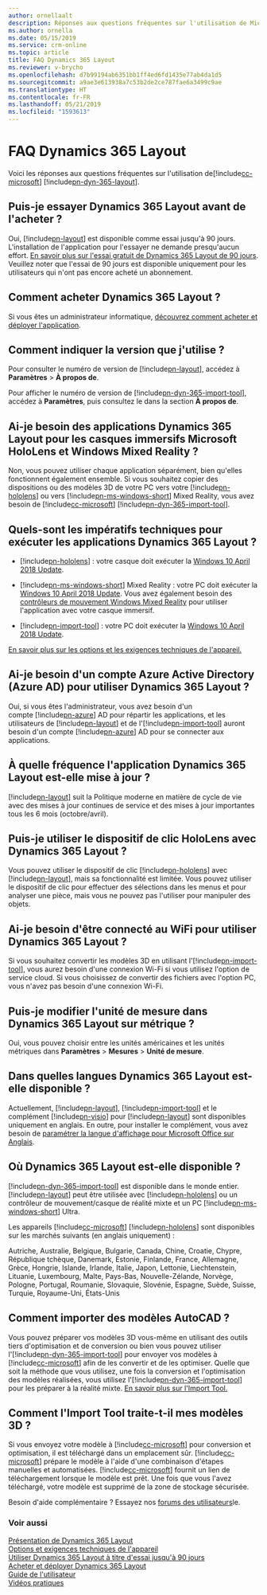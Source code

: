 ```yaml
---
author: ornellaalt
description: Réponses aux questions fréquentes sur l'utilisation de Microsoft Dynamics 365 Layout
ms.author: ornella
ms.date: 05/15/2019
ms.service: crm-online
ms.topic: article
title: FAQ Dynamics 365 Layout
ms.reviewer: v-brycho
ms.openlocfilehash: d7b99194ab6351bb1ff4ed6fd1435e77ab4da1d5
ms.sourcegitcommit: a9ae3e613938a7c53b2de2ce787fae6a3499c9ae
ms.translationtype: HT
ms.contentlocale: fr-FR
ms.lasthandoff: 05/21/2019
ms.locfileid: "1593613"
---
```

# <a name="dynamics-365-layout-faq"></a>FAQ Dynamics 365 Layout

Voici les réponses aux questions fréquentes sur l'utilisation de[!include[cc-microsoft](../includes/cc-microsoft.md)] [!include[pn-dyn-365-layout](../includes/pn-dyn-365-layout.md)].

## <a name="can-i-try-dynamics-365-layout-before-buying-it"></a>Puis-je essayer Dynamics 365 Layout avant de l'acheter ?

Oui, [!include[pn-layout](../includes/pn-layout.md)] est disponible comme essai jusqu'à 90 jours. L'installation de l'application pour l'essayer ne demande presqu'aucun effort. [En savoir plus sur l'essai gratuit de Dynamics 365 Layout de 90 jours](try-layout-free.md). Veuillez noter que l'essai de 90 jours est disponible uniquement pour les utilisateurs qui n'ont pas encore acheté un abonnement. 

## <a name="how-do-i-buy-dynamics-365-layout"></a>Comment acheter Dynamics 365 Layout ?  

Si vous êtes un administrateur informatique, [découvrez comment acheter et déployer l'application](buy-and-deploy-layout.md). 

## <a name="how-can-i-tell-which-version-im-using"></a>Comment indiquer la version que j'utilise ?


Pour consulter le numéro de version de [!include[pn-layout](../includes/pn-layout.md)], accédez à **Paramètres** > **À propos de**.

Pour afficher le numéro de version de [!include[pn-dyn-365-import-tool](../includes/pn-dyn-365-import-tool.md)], accédez à **Paramètres**, puis consultez le dans la section **À propos de**.

## <a name="do-i-need-the-dynamics-365-layout-apps-for-both-microsoft-hololens-and-windows-mixed-reality-immersive-headsets"></a>Ai-je besoin des applications Dynamics 365 Layout pour les casques immersifs Microsoft HoloLens et Windows Mixed Reality ?

Non, vous pouvez utiliser chaque application séparément, bien qu'elles fonctionnent également ensemble. Si vous souhaitez copier des dispositions ou des modèles 3D de votre PC vers votre [!include[pn-hololens](../includes/pn-hololens.md)] ou vers [!include[pn-ms-windows-short](../includes/pn-ms-windows-short.md)] Mixed Reality, vous avez besoin de [!include[cc-microsoft](../includes/cc-microsoft.md)] [!include[pn-dyn-365-import-tool](../includes/pn-dyn-365-import-tool.md)].


## <a name="what-are-the-technical-requirements-for-running-the-dynamics-365-layout-apps"></a>Quels-sont les impératifs techniques pour exécuter les applications Dynamics 365 Layout ?

-   [!include[pn-hololens](../includes/pn-hololens.md)] : votre casque doit exécuter la [Windows 10 April 2018 Update](https://support.microsoft.com/en-us/help/12643). 

-   [!include[pn-ms-windows-short](../includes/pn-ms-windows-short.md)] Mixed Reality : votre PC doit exécuter la [Windows 10 April 2018 Update](https://support.microsoft.com/en-us/help/4028685). Vous avez également besoin des [contrôleurs de mouvement Windows Mixed Reality](https://support.microsoft.com/en-us/help/4040517) pour utiliser l'application avec votre casque immersif.

-   [!include[pn-import-tool](../includes/pn-import-tool.md)] : votre PC doit exécuter la [Windows 10 April 2018 Update](https://support.microsoft.com/en-us/help/4028685).

[En savoir plus sur les options et les exigences techniques de l'appareil.](requirements.md)

## <a name="do-i-need-an-azure-active-directory-azure-ad-account-to-use-dynamics-365-layout"></a>Ai-je besoin d'un compte Azure Active Directory (Azure AD) pour utiliser Dynamics 365 Layout ?

Oui, si vous êtes l'administrateur, vous avez besoin d'un compte [!include[pn-azure](../includes/pn-azure.md)] AD pour répartir les applications, et les utilisateurs de [!include[pn-layout](../includes/pn-layout.md)] et de l'[!include[pn-import-tool](../includes/pn-import-tool.md)] auront besoin d'un compte [!include[pn-azure](../includes/pn-azure.md)] AD pour se connecter aux applications.

## <a name="how-often-is-dynamics-365-layout-updated"></a>À quelle fréquence l'application Dynamics 365 Layout est-elle mise à jour ?

[!include[pn-layout](../includes/pn-layout.md)] suit la Politique moderne en matière de cycle de vie avec des mises à jour continues de service et des mises à jour importantes tous les 6 mois (octobre/avril). 


## <a name="can-i-use-the-hololens-clicker-with-dynamics-365-layout"></a>Puis-je utiliser le dispositif de clic HoloLens avec Dynamics 365 Layout ?

Vous pouvez utiliser le dispositif de clic [!include[pn-hololens](../includes/pn-hololens.md)] avec [!include[pn-layout](../includes/pn-layout.md)], mais sa fonctionnalité est limitée. Vous pouvez utiliser le dispositif de clic pour effectuer des sélections dans les menus et pour analyser une pièce, mais vous ne pouvez pas l'utiliser pour manipuler des objets.

## <a name="do-i-need-to-be-connected-to-wi-fi-to-use-dynamics-365-layout"></a>Ai-je besoin d'être connecté au WiFi pour utiliser Dynamics 365 Layout ?

Si vous souhaitez convertir les modèles 3D en utilisant l'[!include[pn-import-tool](../includes/pn-import-tool.md)], vous aurez besoin d'une connexion Wi-Fi si vous utilisez l'option de service cloud. Si vous choisissez de convertir des fichiers avec l'option PC, vous n'avez pas besoin d'une connexion Wi-Fi.

## <a name="can-i-change-the-unit-of-measure-in-dynamics-365-layout-to-metric"></a>Puis-je modifier l'unité de mesure dans Dynamics 365 Layout sur métrique ?

Oui, vous pouvez choisir entre les unités américaines et les unités métriques dans **Paramètres** \> **Mesures** \> **Unité de mesure**.

## <a name="what-languages-is-dynamics-365-layout-available-in"></a>Dans quelles langues Dynamics 365 Layout est-elle disponible ?

Actuellement, [!include[pn-layout](../includes/pn-layout.md)], [!include[pn-import-tool](../includes/pn-import-tool.md)] et le complément [!include[pn-visio](../includes/pn-visio.md)] pour [!include[pn-layout](../includes/pn-layout.md)] sont disponibles uniquement en anglais. En outre, pour installer le complément, vous avez besoin de [paramétrer la langue d'affichage pour Microsoft Office sur Anglais](https://support.office.com/article/add-an-editing-language-or-set-language-preferences-in-office-663d9d94-ca99-4a0d-973e-7c4a6b8a827d).

## <a name="where-is-dynamics-365-layout-available"></a>Où Dynamics 365 Layout est-elle disponible ?

[!include[pn-dyn-365-import-tool](../includes/pn-dyn-365-import-tool.md)] est disponible dans le monde entier. [!include[pn-layout](../includes/pn-layout.md)] peut être utilisée avec [!include[pn-hololens](../includes/pn-hololens.md)] ou un contrôleur de mouvement/casque de réalité mixte et un PC [!include[pn-ms-windows-short](../includes/pn-ms-windows-short.md)] Ultra.

Les appareils [!include[cc-microsoft](../includes/cc-microsoft.md)] [!include[pn-hololens](../includes/pn-hololens.md)] sont disponibles sur les marchés suivants (en anglais uniquement) :

Autriche, Australie, Belgique, Bulgarie, Canada, Chine, Croatie, Chypre, République tchèque, Danemark, Estonie, Finlande, France, Allemagne, Grèce, Hongrie, Islande, Irlande, Italie, Japon, Lettonie, Liechtenstein, Lituanie, Luxembourg, Malte, Pays-Bas, Nouvelle-Zélande, Norvège, Pologne, Portugal, Roumanie, Slovaquie, Slovénie, Espagne, Suède, Suisse, Turquie, Royaume-Uni, États-Unis

## <a name="how-do-i-import-autocad-models"></a>Comment importer des modèles AutoCAD ?


Vous pouvez préparer vos modèles 3D vous-même en utilisant des outils tiers d'optimisation et de conversion ou bien vous pouvez utiliser l'[!include[pn-dyn-365-import-tool](../includes/pn-dyn-365-import-tool.md)] pour envoyer vos modèles à [!include[cc-microsoft](../includes/cc-microsoft.md)] afin de les convertir et de les optimiser. Quelle que soit la méthode que vous utilisez, une fois la conversion et l'optimisation des modèles réalisées, vous utilisez l'[!include[pn-dyn-365-import-tool](../includes/pn-dyn-365-import-tool.md)] pour les préparer à la réalité mixte. [En savoir plus sur l'Import Tool.](https://docs.microsoft.com/en-us/dynamics365/mixed-reality/import-tool)

## <a name="how-does-the-import-tool-process-my-3d-models"></a>Comment l'Import Tool traite-t-il mes modèles 3D ?

Si vous envoyez votre modèle à [!include[cc-microsoft](../includes/cc-microsoft.md)] pour conversion et optimisation, il est téléchargé dans un emplacement sûr. [!include[cc-microsoft](../includes/cc-microsoft.md)] prépare le modèle à l'aide d'une combinaison d'étapes manuelles et automatisées. [!include[cc-microsoft](../includes/cc-microsoft.md)] fournit un lien de téléchargement lorsque le modèle est prêt. Une fois que vous l'avez téléchargé, votre modèle est supprimé de la zone de stockage sécurisée.


Besoin d'aide complémentaire ? Essayez nos [forums des utilisateurs](https://community.dynamics.com/365/layout)le.

### <a name="see-also"></a>Voir aussi
[Présentation de Dynamics 365 Layout](index.md)<br/>
[Options et exigences techniques de l'appareil](requirements.md)<br/>
[Utiliser Dynamics 365 Layout à titre d'essai jusqu'à 90 jours](try-layout-free.md)<br/>
[Acheter et déployer Dynamics 365 Layout](buy-and-deploy-layout.md)<br/>
[Guide de l'utilisateur](user-guide.md)<br/>
[Vidéos pratiques](videos.md)<br/>

